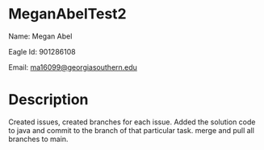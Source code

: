 # MeganAbelTest2
Name: Megan Abel

Eagle Id: 901286108

Email: ma16099@georgiasouthern.edu

# Description
Created issues, created branches for each issue. Added the solution code to java and commit to the branch of that particular task. merge and pull all branches to main.
